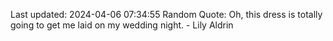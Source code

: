 Last updated: 2024-04-06 07:34:55
Random Quote: Oh, this dress is totally going to get me laid on my wedding night. - Lily Aldrin